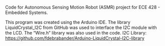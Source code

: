 Code for Autonomous Sensing Motion Robot (ASMR) project for ECE 428 - Embedded Systems.

This program was created using the Arduino IDE. The library LiquidCrystal_I2C from GitHub was used to interface the I2C module with the LCD. The “Wire.h” library was also used in the code.
I2C Library: https://github.com/fdebrabander/Arduino-LiquidCrystal-I2C-library
